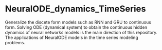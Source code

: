 # NeuralODE_dynamics_TimeSeries


Generalize the discete form models such as RNN and GRU to continuous form. 
Solving ODE (dynamical system) to obtain the continuous hidden dynamics of neural networks models is the main direction of this repository. 
The applications of NeuralODE models in the time series modeling problems.
